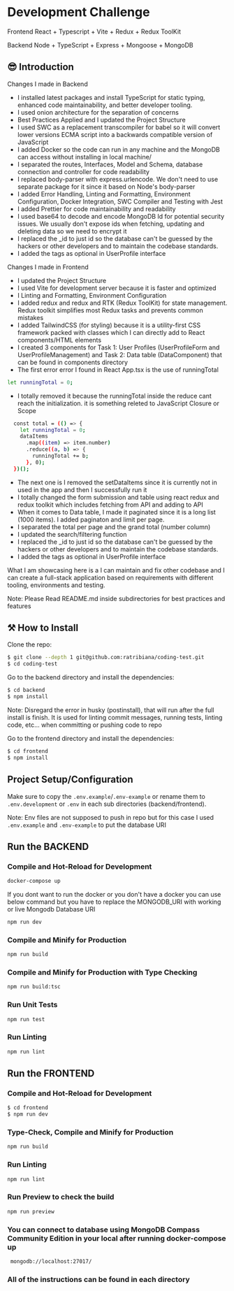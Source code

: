 # Development Challenge

Frontend
React + Typescript + Vite + Redux + Redux ToolKit

Backend
Node + TypeScript + Express + Mongoose + MongoDB

## 😎 Introduction

Changes I made in Backend

- I installed latest packages and install TypeScript for static typing, enhanced code maintainability, and better developer tooling.
- I used onion architecture for the separation of concerns
- Best Practices Applied and I updated the Project Structure
- I used SWC as a replacement transcompiler for babel so it will convert lower versions ECMA script into a backwards compatible version of JavaScript 
- I added Docker so the code can run in any machine and the MongoDB can access without installing in local machine/
- I separated the routes, Interfaces, Model and Schema, database connection and controller for code readability
- I replaced body-parser with express.urlencode. We don't need to use separate package for it since it based on Node's body-parser
- I added Error Handling, Linting and Formatting, Environment Configuration, Docker Integration, SWC Compiler and Testing with Jest
- I added Prettier for code maintainability and readability
- I used base64 to decode and encode MongoDB Id for potential security issues. We usually don't expose ids when fetching, updating and deleting data so we need to encrypt it
- I replaced the _id to just id so the database can't be guessed by the hackers or other developers and to maintain the codebase standards.
- I added the tags as optional in UserProfile interface

Changes I made in Frontend

- I updated the Project Structure
- I used Vite for development server because it is faster and optimized 
- I Linting and Formatting, Environment Configuration
- I added redux and redux and RTK (Redux ToolKit) for state management. Redux toolkit simplifies most Redux tasks and prevents common mistakes
- I added TailwindCSS (for styling) because it is a utility-first CSS framework packed with classes which I can directly add to React components/HTML elements
- I created 3 components for Task 1: User Profiles (UserProfileForm and UserProfileManagement) and Task 2: Data table (DataComponent) that can be found in components directory
- The first error error I found in React App.tsx is the use of runningTotal
```sh
let runningTotal = 0;
```
- I totally removed it because the runningTotal inside the reduce cant reach the initialization. it is something releted to JavaScript Closure or Scope
```sh
  const total = (() => {
    let runningTotal = 0;
    dataItems
      .map((item) => item.number)
      .reduce((a, b) => {
        runningTotal += b;
      }, 0);
  })();
```
- The next one is I removed the setDataItems since it is currently not in used in the app and then I successfully run it
- I totally changed the form submission and table using react redux and redux toolkit which includes fetching from API and adding to API
- When it comes to Data table, I made it paginated since it is a long list (1000 items). I added paginaton and limit per page. 
- I separated the total per page and the grand total (number column)
- I updated the search/filtering function
- I replaced the _id to just id so the database can't be guessed by the hackers or other developers and to maintain the codebase standards.
- I added the tags as optional in UserProfile interface


What I am showcasing here is a I can maintain and fix other codebase and I can create a full-stack application based on requirements with different tooling, environments and testing.

Note: Please Read README.md inside subdirectories for best practices and features

## ⚒ How to Install

Clone the repo:

```bash
$ git clone --depth 1 git@github.com:ratribiana/coding-test.git
$ cd coding-test
```

Go to the backend directory and install the dependencies:

```bash
$ cd backend
$ npm install
```
Note: Disregard the error in husky (postinstall), that will run after the full install is finish. It is used for linting commit messages, running tests, linting code, etc... when committing or pushing code to repo

Go to the frontend directory and install the dependencies: 

```bash
$ cd frontend
$ npm install
```

## Project Setup/Configuration

Make sure to copy the `.env.example`/`.env-example` or rename them to `.env.development` or `.env` in each sub directories (backend/frontend).

Note: Env files are not supposed to push in repo but for this case I used `.env.example` and `.env-example` to put the database URI

## Run the BACKEND

### Compile and Hot-Reload for Development

```sh
docker-compose up
```
If you dont want to run the docker or you don't have a docker you can use below command but you have to replace the MONGODB_URI with working or live Mongodb Database URI 
```sh
npm run dev
```

### Compile and Minify for Production

```sh
npm run build
```

### Compile and Minify for Production with Type Checking

```sh
npm run build:tsc
```

### Run Unit Tests

```sh
npm run test
```

### Run Linting

```sh
npm run lint
```



## Run the FRONTEND

### Compile and Hot-Reload for Development

```bash
$ cd frontend
$ npm run dev
```

### Type-Check, Compile and Minify for Production

```sh
npm run build
```

### Run Linting

```sh
npm run lint
```


### Run Preview to check the build

```sh
npm run preview
```

### You can connect to database using MongoDB Compass Community Edition in your local after running docker-compose up
```sh
 mongodb://localhost:27017/
```



















### All of the instructions can be found in each directory

